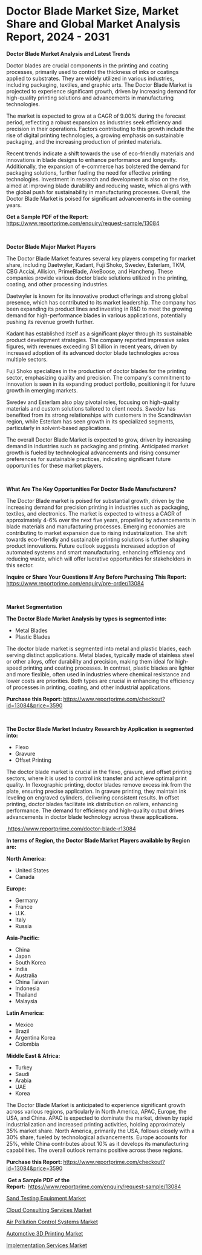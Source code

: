 <p><h1>Doctor Blade Market Size, Market Share and Global Market Analysis Report, 2024 - 2031</h1></p><p><strong>Doctor Blade Market Analysis and Latest Trends</strong></p>
<p><p>Doctor blades are crucial components in the printing and coating processes, primarily used to control the thickness of inks or coatings applied to substrates. They are widely utilized in various industries, including packaging, textiles, and graphic arts. The Doctor Blade Market is projected to experience significant growth, driven by increasing demand for high-quality printing solutions and advancements in manufacturing technologies.</p><p>The market is expected to grow at a CAGR of 9.00% during the forecast period, reflecting a robust expansion as industries seek efficiency and precision in their operations. Factors contributing to this growth include the rise of digital printing technologies, a growing emphasis on sustainable packaging, and the increasing production of printed materials.</p><p>Recent trends indicate a shift towards the use of eco-friendly materials and innovations in blade designs to enhance performance and longevity. Additionally, the expansion of e-commerce has bolstered the demand for packaging solutions, further fueling the need for effective printing technologies. Investment in research and development is also on the rise, aimed at improving blade durability and reducing waste, which aligns with the global push for sustainability in manufacturing processes. Overall, the Doctor Blade Market is poised for significant advancements in the coming years.</p></p>
<p><strong>Get a Sample PDF of the Report:&nbsp;</strong> <a href="https://www.reportprime.com/enquiry/request-sample/13084">https://www.reportprime.com/enquiry/request-sample/13084</a></p>
<p>&nbsp;</p>
<p><strong>Doctor Blade Major Market Players</strong></p>
<p><p>The Doctor Blade Market features several key players competing for market share, including Daetwyler, Kadant, Fuji Shoko, Swedev, Esterlam, TKM, CBG Acciai, Allision, PrimeBlade, AkeBoose, and Hancheng. These companies provide various doctor blade solutions utilized in the printing, coating, and other processing industries.</p><p>Daetwyler is known for its innovative product offerings and strong global presence, which has contributed to its market leadership. The company has been expanding its product lines and investing in R&D to meet the growing demand for high-performance blades in various applications, potentially pushing its revenue growth further.</p><p>Kadant has established itself as a significant player through its sustainable product development strategies. The company reported impressive sales figures, with revenues exceeding $1 billion in recent years, driven by increased adoption of its advanced doctor blade technologies across multiple sectors.</p><p>Fuji Shoko specializes in the production of doctor blades for the printing sector, emphasizing quality and precision. The company's commitment to innovation is seen in its expanding product portfolio, positioning it for future growth in emerging markets.</p><p>Swedev and Esterlam also play pivotal roles, focusing on high-quality materials and custom solutions tailored to client needs. Swedev has benefited from its strong relationships with customers in the Scandinavian region, while Esterlam has seen growth in its specialized segments, particularly in solvent-based applications.</p><p>The overall Doctor Blade Market is expected to grow, driven by increasing demand in industries such as packaging and printing. Anticipated market growth is fueled by technological advancements and rising consumer preferences for sustainable practices, indicating significant future opportunities for these market players.</p></p>
<p>&nbsp;</p>
<p><strong>What Are The Key Opportunities For Doctor Blade Manufacturers?</strong></p>
<p><p>The Doctor Blade market is poised for substantial growth, driven by the increasing demand for precision printing in industries such as packaging, textiles, and electronics. The market is expected to witness a CAGR of approximately 4-6% over the next five years, propelled by advancements in blade materials and manufacturing processes. Emerging economies are contributing to market expansion due to rising industrialization. The shift towards eco-friendly and sustainable printing solutions is further shaping product innovations. Future outlook suggests increased adoption of automated systems and smart manufacturing, enhancing efficiency and reducing waste, which will offer lucrative opportunities for stakeholders in this sector.</p></p>
<p><strong>Inquire or Share Your Questions If Any Before Purchasing This Report:</strong> <a href="https://www.reportprime.com/enquiry/pre-order/13084">https://www.reportprime.com/enquiry/pre-order/13084</a></p>
<p>&nbsp;</p>
<p><strong>Market Segmentation</strong></p>
<p><strong>The Doctor Blade Market Analysis by types is segmented into:</strong></p>
<p><ul><li>Metal Blades</li><li>Plastic Blades</li></ul></p>
<p><p>The doctor blade market is segmented into metal and plastic blades, each serving distinct applications. Metal blades, typically made of stainless steel or other alloys, offer durability and precision, making them ideal for high-speed printing and coating processes. In contrast, plastic blades are lighter and more flexible, often used in industries where chemical resistance and lower costs are priorities. Both types are crucial in enhancing the efficiency of processes in printing, coating, and other industrial applications.</p></p>
<p><strong>Purchase this Report:&nbsp;</strong><a href="https://www.reportprime.com/checkout?id=13084&price=3590">https://www.reportprime.com/checkout?id=13084&price=3590</a></p>
<p>&nbsp;</p>
<p><strong>The Doctor Blade Market Industry Research by Application is segmented into:</strong></p>
<p><ul><li>Flexo</li><li>Gravure</li><li>Offset Printing</li></ul></p>
<p><p>The doctor blade market is crucial in the flexo, gravure, and offset printing sectors, where it is used to control ink transfer and achieve optimal print quality. In flexographic printing, doctor blades remove excess ink from the plate, ensuring precise application. In gravure printing, they maintain ink leveling on engraved cylinders, delivering consistent results. In offset printing, doctor blades facilitate ink distribution on rollers, enhancing performance. The demand for efficiency and high-quality output drives advancements in doctor blade technology across these applications.</p></p>
<p><a href="https://www.reportprime.com/doctor-blade-r13084">&nbsp;https://www.reportprime.com/doctor-blade-r13084</a></p>
<p><strong>In terms of Region, the Doctor Blade Market Players available by Region are:</strong></p>
<p>
    <p> <strong> North America: </strong>
        <ul>
            <li>United States</li>
            <li>Canada</li>
        </ul>
        </p> 
    <p> <strong> Europe: </strong>
        <ul>
            <li>Germany</li>
            <li>France</li>
            <li>U.K.</li>
            <li>Italy</li>
            <li>Russia</li>
        </ul>
        </p> 
    <p> <strong> Asia-Pacific: </strong>
        <ul>
            <li>China</li>
            <li>Japan</li>
            <li>South Korea</li>
            <li>India</li>
            <li>Australia</li>
            <li>China Taiwan</li>
            <li>Indonesia</li>
            <li>Thailand</li>
            <li>Malaysia</li>
        </ul>
        </p> 
    <p> <strong> Latin America: </strong>
        <ul>
            <li>Mexico</li>
            <li>Brazil</li>
            <li>Argentina Korea</li>
            <li>Colombia</li>
        </ul>
        </p> 
    <p> <strong> Middle East & Africa: </strong>
        <ul>
            <li>Turkey</li>
            <li>Saudi</li>
            <li>Arabia</li>
            <li>UAE</li>
            <li>Korea</li>
        </ul>
    </p>
    </p>
<p><p>The Doctor Blade Market is anticipated to experience significant growth across various regions, particularly in North America, APAC, Europe, the USA, and China. APAC is expected to dominate the market, driven by rapid industrialization and increased printing activities, holding approximately 35% market share. North America, primarily the USA, follows closely with a 30% share, fueled by technological advancements. Europe accounts for 25%, while China contributes about 10% as it develops its manufacturing capabilities. The overall outlook remains positive across these regions.</p></p>
<p><strong>Purchase this Report: </strong><a href="https://www.reportprime.com/checkout?id=13084&price=3590">https://www.reportprime.com/checkout?id=13084&price=3590</a></p>
<p>&nbsp;<strong>Get a Sample PDF of the Report:&nbsp;&nbsp;</strong><a href="https://www.reportprime.com/enquiry/request-sample/13084">https://www.reportprime.com/enquiry/request-sample/13084</a></p>
<p><strong></strong></p>
<p><p><a href="https://issuu.com/reportprime-2/docs/sand-testing-equipment-market-size-_89e527b0e1817f">Sand Testing Equipment Market</a></p><p><a href="https://medium.com/@charityrice1939/cloud-consulting-services-market-a-global-and-regional-analysis-focus-on-region-country-level-0d4612c9aa8d">Cloud Consulting Services Market</a></p><p><a href="https://github.com/joannesouthgate/Market-Research-Report-List-4/blob/main/air-pollution-control-systems-market.md">Air Pollution Control Systems Market</a></p><p><a href="https://www.linkedin.com/pulse/global-automotive-3d-printing-market-sector2024-2031-metrics-ra53c?trackingId=c6R4f565SFq7drK0g6RYMg%3D%3D">Automotive 3D Printing Market</a></p><p><a href="https://medium.com/@charityrice1939/implementation-services-market-industry-trends-and-forecast-for-period-from-2024-to-2031-8fe2a3a3269f">Implementation Services Market</a></p></p>